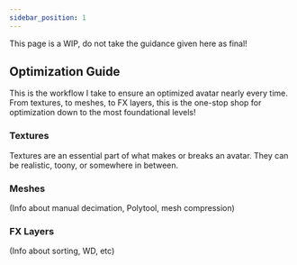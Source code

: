 ```yaml
---
sidebar_position: 1
---
```


This page is a WIP, do not take the guidance given here as final!

## Optimization Guide
This is the workflow I take to ensure an optimized avatar nearly every time. From textures, to meshes, to FX layers, this is the one-stop shop for optimization down to the most foundational levels!

### Textures

Textures are an essential part of what makes or breaks an avatar. They can be realistic, toony, or somewhere in between.

### Meshes

(Info about manual decimation, Polytool, mesh compression)

### FX Layers

(Info about sorting, WD, etc)